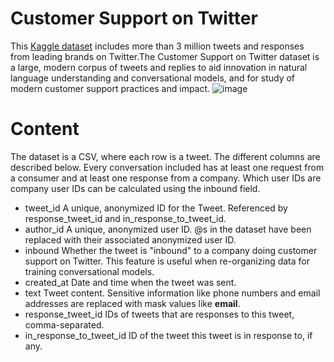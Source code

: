 # Customer Support on Twitter

This [Kaggle dataset](https://www.kaggle.com/thoughtvector/customer-support-on-twitter) includes more than 3 million tweets and responses from leading brands on Twitter.The Customer Support on Twitter dataset is a large, modern corpus of tweets and replies to aid innovation in natural language understanding and conversational models, and for study of modern customer support practices and impact.
![image](https://i.imgur.com/nTv3Iuu.png)

# Content
The dataset is a CSV, where each row is a tweet. The different columns are described below. Every conversation included has at least one request from a consumer and at least one response from a company. Which user IDs are company user IDs can be calculated using the inbound field.
- tweet_id
    A unique, anonymized ID for the Tweet. Referenced by response_tweet_id and in_response_to_tweet_id.
- author_id
    A unique, anonymized user ID. @s in the dataset have been replaced with their associated anonymized user ID.
- inbound
  Whether the tweet is "inbound" to a company doing customer support on Twitter. This feature is useful when re-organizing data for training conversational models.
- created_at
  Date and time when the tweet was sent.
- text
  Tweet content. Sensitive information like phone numbers and email addresses are replaced with mask values like __email__.
- response_tweet_id
  IDs of tweets that are responses to this tweet, comma-separated.
- in_response_to_tweet_id
  ID of the tweet this tweet is in response to, if any.
